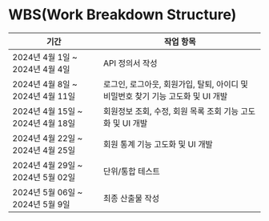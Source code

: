 # WBS(Work Breakdown Structure)

|기간|작업 항목|
|---|---|
|2024년 4월 1일 ~ 2024년 4월 4일|API 정의서 작성|
|2024년 4월 8일 ~ 2024년 4월 11일|로그인, 로그아웃, 회원가입, 탈퇴, 아이디 및 비밀번호 찾기 기능 고도화 및 UI 개발|
|2024년 4월 15일 ~ 2024년 4월 18일|회원정보 조회, 수정, 회원 목록 조회 기능 고도화 및 UI 개발|
|2024년 4월 22일 ~ 2024년 4월 25일|회원 통계 기능 고도화 및 UI 개발|
|2024년 4월 29일 ~ 2024년 5월 02일|단위/통합 테스트|
|2024년 5월 06일 ~ 2024년 5월 9일|최종 산출물 작성|